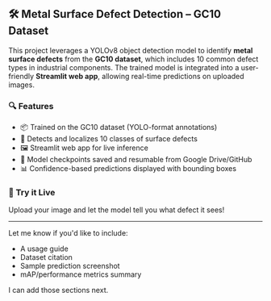 ## 🛠️ Metal Surface Defect Detection – GC10 Dataset

This project leverages a YOLOv8 object detection model to identify **metal surface defects** from the **GC10 dataset**, which includes 10 common defect types in industrial components. The trained model is integrated into a user-friendly **Streamlit web app**, allowing real-time predictions on uploaded images.

### 🔍 Features

* 📦 Trained on the GC10 dataset (YOLO-format annotations)
* 🔎 Detects and localizes 10 classes of surface defects
* 🖼️ Streamlit web app for live inference
* 💾 Model checkpoints saved and resumable from Google Drive/GitHub
* 📊 Confidence-based predictions displayed with bounding boxes

### 🚀 Try it Live

Upload your image and let the model tell you what defect it sees!

---

Let me know if you'd like to include:

* A usage guide
* Dataset citation
* Sample prediction screenshot
* mAP/performance metrics summary

I can add those sections next.
